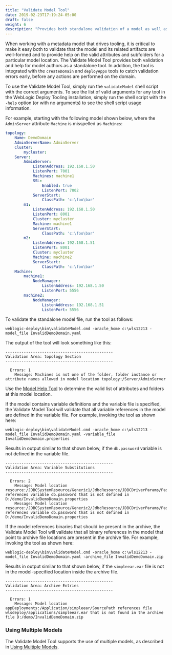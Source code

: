 ```yaml
---
title: "Validate Model Tool"
date: 2019-02-23T17:19:24-05:00
draft: false
weight: 6
description: "Provides both standalone validation of a model as well as model usage information to help users write or edit their models."
---
```



When working with a metadata model that drives tooling, it is critical to make it easy both to validate that the model and its related artifacts are well-formed and to provide help on the valid attributes and subfolders for a particular model location.  The Validate Model Tool provides both validation and help for model authors as a standalone tool.  In addition, the tool is integrated with the `createDomain` and `deployApps` tools to catch validation errors early, before any actions are performed on the domain.

To use the Validate Model Tool, simply run the `validateModel` shell script with the correct arguments.  To see the list of valid arguments for any tool in the WebLogic Deploy Tooling installation, simply run the shell script with the `-help` option (or with no arguments) to see the shell script usage information.

For example, starting with the following model shown below, where the `AdminServer` attribute `Machine` is misspelled as `Machines`:

```yaml
topology:
    Name: DemoDomain
    AdminServerName: AdminServer
    Cluster:
        mycluster:
    Server:
        AdminServer:
            ListenAddress: 192.168.1.50
            ListenPort: 7001
            Machines: machine1
            SSL:
                Enabled: true
                ListenPort: 7002
            ServerStart:
                ClassPath: 'c:\foo\bar'
        m1:
            ListenAddress: 192.168.1.50
            ListenPort: 8001
            Cluster: mycluster
            Machine: machine1
            ServerStart:
                ClassPath: 'c:\foo\bar'
        m2:
            ListenAddress: 192.168.1.51
            ListenPort: 8001
            Cluster: mycluster
            Machine: machine2
            ServerStart:
                ClassPath: 'c:\foo\bar'
    Machine:
        machine1:
            NodeManager:
                ListenAddress: 192.168.1.50
                ListenPort: 5556
        machine2:
            NodeManager:
                ListenAddress: 192.168.1.51
                ListenPort: 5556
```

To validate the standalone model file, run the tool as follows:

    weblogic-deploy\bin\validateModel.cmd -oracle_home c:\wls12213 -model_file InvalidDemoDomain.yaml

The output of the tool will look something like this:

    -----------------------------------------------
    Validation Area: topology Section
    -----------------------------------------------

      Errors: 1
        Message: Machines is not one of the folder, folder instance or attribute names allowed in model location topology:/Server/AdminServer

Use the [Model Help Tool](model_help.md) to determine the valid list of attributes and folders at this model location.

If the model contains variable definitions and the variable file is specified, the Validate Model Tool will validate that all variable references in the model are defined in the variable file.  For example, invoking the tool as shown here:

    weblogic-deploy\bin\validateModel.cmd -oracle_home c:\wls12213 -model_file InvalidDemoDomain.yaml -variable_file InvalidDemoDomain.properties

Results in output similar to that shown below, if the `db.password` variable is not defined in the variable file.

    -----------------------------------------------
    Validation Area: Variable Substitutions
    -----------------------------------------------

      Errors: 2
        Message: Model location resource:/JDBCSystemResource/Generic1/JdbcResource/JDBCDriverParams/PasswordEncrypted references variable db.password that is not defined in D:/demo/InvalidDemoDomain.properties
        Message: Model location resource:/JDBCSystemResource/Generic2/JdbcResource/JDBCDriverParams/PasswordEncrypted references variable db.password that is not defined in D:/demo/InvalidDemoDomain.properties

If the model references binaries that should be present in the archive, the Validate Model Tool will validate that all binary references in the model that point to archive file locations are present in the archive file.  For example, invoking the tool as shown here:

    weblogic-deploy\bin\validateModel.cmd -oracle_home c:\wls12213 -model_file InvalidDemoDomain.yaml -archive_file InvalidDemoDomain.zip

Results in output similar to that shown below, if the `simpleear.ear` file is not in the model-specified location inside the archive file.

    -----------------------------------------------
    Validation Area: Archive Entries
    -----------------------------------------------

      Errors: 1
        Message: Model location appDeployments:/Application/simpleear/SourcePath references file wlsdeploy/applications/simpleear.ear that is not found in the archive file D:/demo/InvalidDemoDomain.zip

### Using Multiple Models

The Validate Model Tool supports the use of multiple models, as described in [Using Multiple Models](model.md#using-multiple-models).
